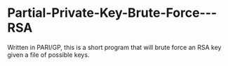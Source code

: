 # Partial-Private-Key-Brute-Force---RSA
Written in PARI/GP, this is a short program that will brute force an RSA key given a file of possible keys.
